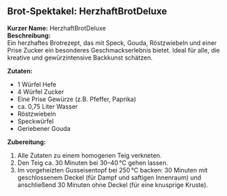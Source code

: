 ## Brot-Spektakel: HerzhaftBrotDeluxe

**Kurzer Name:** HerzhaftBrotDeluxe  
**Beschreibung:**  
Ein herzhaftes Brotrezept, das mit Speck, Gouda, Röstzwiebeln und einer Prise Zucker ein besonderes Geschmackserlebnis bietet. Ideal für alle, die kreative und gewürzintensive Backkunst schätzen.

**Zutaten:**
- 1 Würfel Hefe
- 4 Würfel Zucker
- Eine Prise Gewürze (z.B. Pfeffer, Paprika)
- ca. 0,75 Liter Wasser
- Röstzwiebeln
- Speckwürfel
- Geriebener Gouda

**Zubereitung:**
1. Alle Zutaten zu einem homogenen Teig verkneten.
2. Den Teig ca. 30 Minuten bei 30–40 °C gehen lassen.
3. Im vorgeheizten Gusseisentopf bei 250 °C backen: 30 Minuten mit geschlossenem Deckel (für Dampf und saftigen Innenraum) und anschließend 30 Minuten ohne Deckel (für eine knusprige Kruste).
